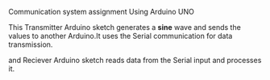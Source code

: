 Communication system assignment Using Arduino UNO


This Transmitter Arduino sketch generates a **sine** wave and sends the values to another Arduino.It uses the Serial communication for data transmission.

and Reciever Arduino sketch reads data from the Serial input and processes it.

